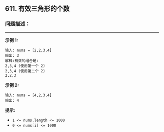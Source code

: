 ## 611. 有效三角形的个数



### 问题描述：

------

**示例 1:**

```
输入: nums = [2,2,3,4]
输出: 3
解释:有效的组合是: 
2,3,4 (使用第一个 2)
2,3,4 (使用第二个 2)
2,2,3
```

**示例 2:**

```
输入: nums = [4,2,3,4]
输出: 4
```

 

**提示:**

- `1 <= nums.length <= 1000`
- `0 <= nums[i] <= 1000`
